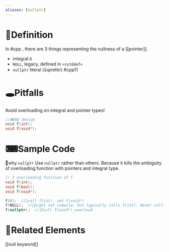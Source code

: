 ```yaml
---
aliases: [nullptr]
---
```


# 📝Definition
In #cpp  , there are 3 things representing the nullness of a [[pointer]].
- integral `0`
- `NULL`, legacy, defined in `<cstddef>`
- `nullptr` literal (👍prefer)  #cpp11

# 🕳Pitfalls
Avoid overloading on integral and pointer types!
```cpp
//❌BAD design
void f(int);
void f(void*);
```


# ⌨Sample Code
📌why `nullptr`
Use `nullptr` rather than others. Because it kills the ambiguity of overloading function with pointers and integral type.
```cpp
// 3 overloading function of f
void f(int);
void f(bool);
void f(void*);

f(0);  //🙁call f(int), not f(void*)
f(NULL);  //🙁might not compile, but typically calls f(int). Never calls f(void*)
f(nullptr);  //😊call f(void*) overload
```

# 🧬Related Elements
[[null keyword]]